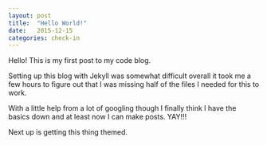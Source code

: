 ```yaml
---
layout: post
title:  "Hello World!"
date:   2015-12-15
categories: check-in
---
```


Hello! This is my first post to my code blog.

Setting up this blog with Jekyll was somewhat difficult overall it took me a few hours to figure out that I was missing half of the files I needed for this to work.

With a little help from a lot of googling though I finally think I have the basics down and at least now I can make posts. YAY!!!

Next up is getting this thing themed.